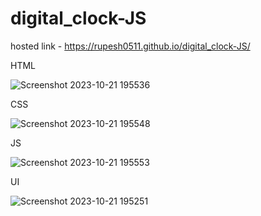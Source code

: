 # digital_clock-JS
hosted link - https://rupesh0511.github.io/digital_clock-JS/

HTML

![Screenshot 2023-10-21 195536](https://github.com/rupesh0511/digital_clock-JS/assets/69234169/290e9e42-6b4c-45b4-891f-6ea237bba693)

CSS

![Screenshot 2023-10-21 195548](https://github.com/rupesh0511/digital_clock-JS/assets/69234169/8546a54f-6cd7-49d6-a2aa-47a04aced844)

JS

![Screenshot 2023-10-21 195553](https://github.com/rupesh0511/digital_clock-JS/assets/69234169/2fbd1b59-d4b5-430e-b401-0d7e3f75babe)

UI

![Screenshot 2023-10-21 195251](https://github.com/rupesh0511/digital_clock-JS/assets/69234169/a13fe20c-1c41-4c76-bdd5-bc8dbb12f24b)



